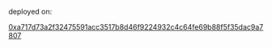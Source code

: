 
deployed on: 

[0xa717d73a2f32475591acc3517b8d46f9224932c4c64fe69b88f5f35dac9a7807](https://etherscan.io/tx/0xa717d73a2f32475591acc3517b8d46f9224932c4c64fe69b88f5f35dac9a7807)

